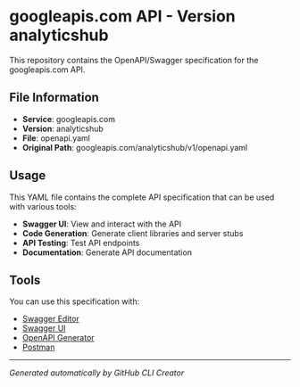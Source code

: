# googleapis.com API - Version analyticshub

This repository contains the OpenAPI/Swagger specification for the googleapis.com API.

## File Information

- **Service**: googleapis.com
- **Version**: analyticshub
- **File**: openapi.yaml
- **Original Path**: googleapis.com/analyticshub/v1/openapi.yaml

## Usage

This YAML file contains the complete API specification that can be used with various tools:

- **Swagger UI**: View and interact with the API
- **Code Generation**: Generate client libraries and server stubs
- **API Testing**: Test API endpoints
- **Documentation**: Generate API documentation

## Tools

You can use this specification with:

- [Swagger Editor](https://editor.swagger.io/)
- [Swagger UI](https://swagger.io/tools/swagger-ui/)
- [OpenAPI Generator](https://openapi-generator.tech/)
- [Postman](https://www.postman.com/)

---

*Generated automatically by GitHub CLI Creator*
